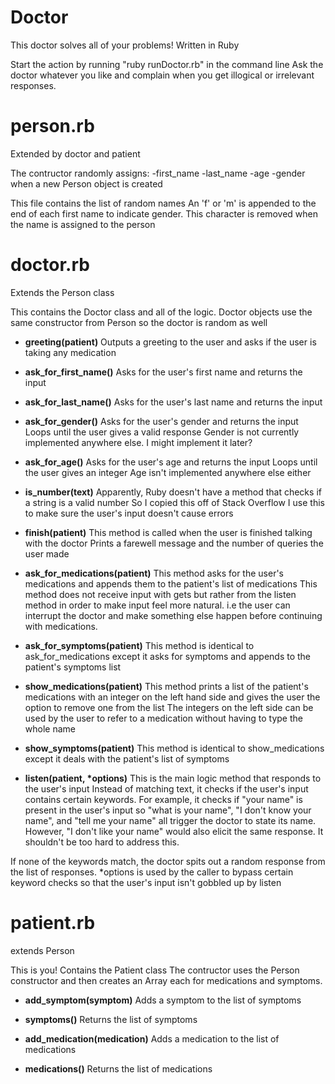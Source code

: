 # Doctor
This doctor solves all of your problems! Written in Ruby

Start the action by running "ruby runDoctor.rb" in the command line
Ask the doctor whatever you like and complain when you get illogical or irrelevant responses.

# person.rb
Extended by doctor and patient

The contructor randomly assigns:
-first_name
-last_name
-age
-gender
when a new Person object is created

This file contains the list of random names
An 'f' or 'm' is appended to the end of each first name to indicate gender.
This character is removed when the name is assigned to the person

# doctor.rb
Extends the Person class

This contains the Doctor class and all of the logic.
Doctor objects use the same constructor from Person so the doctor is random as well

- **greeting(patient)**
Outputs a greeting to the user and asks if the user is taking any medication

- **ask_for_first_name()**
Asks for the user's first name and returns the input

- **ask_for_last_name()**
Asks for the user's last name and returns the input

- **ask_for_gender()**
Asks for the user's gender and returns the input
Loops until the user gives a valid response
Gender is not currently implemented anywhere else. I might implement it later?

- **ask_for_age()**
Asks for the user's age and returns the input
Loops until the user gives an integer
Age isn't implemented anywhere else either

- **is_number(text)**
Apparently, Ruby doesn't have a method that checks if a string is a valid number
So I copied this off of Stack Overflow
I use this to make sure the user's input doesn't cause errors

- **finish(patient)**
This method is called when the user is finished talking with the doctor
Prints a farewell message and the number of queries the user made

- **ask_for_medications(patient)**
This method asks for the user's medications and appends them to the patient's list of medications
This method does not receive input with gets but rather from the listen method in order to make
input feel more natural. i.e the user can interrupt the doctor and make something else happen
before continuing with medications.

- **ask_for_symptoms(patient)**
This method is identical to ask_for_medications except it asks for symptoms and appends
to the patient's symptoms list

- **show_medications(patient)**
This method prints a list of the patient's medications with an integer on the left hand side
and gives the user the option to remove one from the list
The integers on the left side can be used by the user to refer to a medication without having to type the whole name

- **show_symptoms(patient)**
This method is identical to show_medications except it deals with the patient's list of symptoms

- **listen(patient, \*options)**
This is the main logic method that responds to the user's input
Instead of matching text, it checks if the user's input contains certain keywords.
For example, it checks if "your name" is present in the user's input so "what is your name",
"I don't know your name", and "tell me your name" all trigger the doctor to state its name.
However, "I don't like your name" would also elicit the same response.
It shouldn't be too hard to address this.

If none of the keywords match, the doctor spits out a random response from the list of responses.
\*options is used by the caller to bypass certain keyword checks so that the user's input isn't gobbled up by listen

# patient.rb
extends Person

This is you!
Contains the Patient class
The contructor uses the Person constructor and then creates an Array each for medications and symptoms.

- **add_symptom(symptom)**
Adds a symptom to the list of symptoms

- **symptoms()**
Returns the list of symptoms

- **add_medication(medication)**
Adds a medication to the list of medications

- **medications()**
Returns the list of medications
